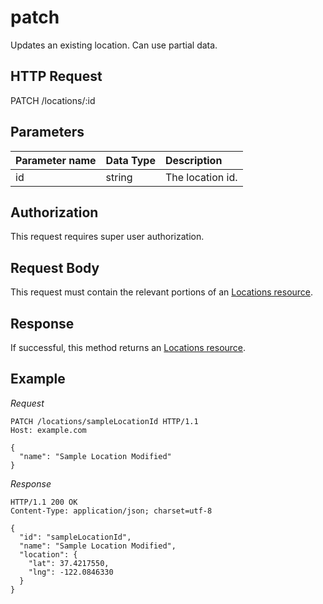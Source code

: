 # patch

Updates an existing location. Can use partial data.

## HTTP Request

PATCH /locations/:id

## Parameters

| Parameter name | Data Type | Description      |
|:---------------|:----------|:-----------------|
| id             | string    | The location id. |

## Authorization

This request requires super user authorization.

## Request Body

This request must contain the relevant portions of an
[Locations resource](README.md#resource-representation).

## Response

If successful, this method returns an
[Locations resource](README.md#resource-representation).

## Example

*Request*

```HTTP
PATCH /locations/sampleLocationId HTTP/1.1
Host: example.com

{
  "name": "Sample Location Modified"
}
```

*Response*

```HTTP
HTTP/1.1 200 OK
Content-Type: application/json; charset=utf-8

{
  "id": "sampleLocationId",
  "name": "Sample Location Modified",
  "location": {
    "lat": 37.4217550,
    "lng": -122.0846330
  }
}
```
